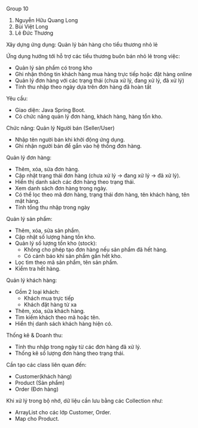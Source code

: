 Group 10
1. Nguyễn Hữu Quang Long
2. Bùi Việt Long
3. Lê Đức Thương

Xây dựng ứng dụng: Quản lý bán hàng cho tiểu thương nhỏ lẻ

Ứng dụng hướng tới hỗ trợ các tiểu thương buôn bán nhỏ lẻ trong việc:
  + Quản lý sản phẩm có trong kho
  + Ghi nhận thông tin khách hàng mua hàng trực tiếp hoặc đặt hàng online
  + Quản lý đơn hàng với các trạng thái (chưa xử lý, đang xử lý, đã xử lý)
  + Tính thu nhập theo ngày dựa trên đơn hàng đã hoàn tất 

Yêu cầu: 
  + Giao diện: Java Spring Boot.
  + Có chức năng quản lý đơn hàng, khách hàng, hàng tồn kho.

Chức năng:
Quản lý Người bán (Seller/User)
  + Nhập tên người bán khi khởi động ứng dụng.
  + Ghi nhận người bán để gắn vào hệ thống đơn hàng.

Quản lý đơn hàng:
  + Thêm, xóa, sửa đơn hàng.
  + Cập nhật trạng thái đơn hàng (chưa xử lý → đang xử lý → đã xử lý).
  + Hiển thị danh sách các đơn hàng theo trạng thái.
  + Xem danh sách đơn hàng trong ngày.
  + Có thể lọc theo mã đơn hàng, trạng thái đơn hàng, tên khách hàng, tên mặt hàng.
  + Tính tổng thu nhập trong ngày

Quản lý sản phẩm:
  + Thêm, xóa, sửa sản phẩm.
  + Cập nhật số lượng hàng tồn kho.
  + Quản lý số lượng tồn kho (stock):
    + Không cho phép tạo đơn hàng nếu sản phẩm đã hết hàng.
    + Có cảnh báo khi sản phẩm gần hết kho.
  + Lọc tìm theo mã sản phẩm, tên sản phẩm.
  + Kiểm tra hết hàng.

Quản lý khách hàng:
  + Gồm 2 loại khách:
    + Khách mua trực tiếp
    + Khách đặt hàng từ xa
  + Thêm, xóa, sửa khách hàng.
  + Tìm kiếm khách theo mã hoặc tên.
  + Hiển thị danh sách khách hàng hiện có.

Thống kê & Doanh thu:
  + Tính thu nhập trong ngày từ các đơn hàng đã xử lý.
  + Thống kê số lượng đơn hàng theo trạng thái.

Cần tạo các class liên quan đến:
  + Customer(khách hàng)
  + Product (Sản phẩm)
  + Order (Đơn hàng)

Khi xử lý trong bộ nhớ, dữ liệu cần lưu bằng các Collection như:
  + ArrayList cho các lớp Customer, Order.
  + Map cho Product.




